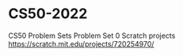 # CS50-2022
CS50 Problem Sets 
Problem Set 0 Scratch projects https://scratch.mit.edu/projects/720254970/
